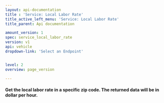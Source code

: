 ```yaml
---
layout: api-documentation
title : 'Service: Local Labor Rate'
title_active_left_menu: 'Service: Local Labor Rate'
title_parent: Api documentation

amount_version: 1
spec: service_local_labor_rate
version: v1
api: vehicle
dropdown-link: 'Select an Endpoint'


level: 2
overview: page_version

---
```


#### Get the local labor rate in a specific zip code. The returned data will be in dollar per hour.